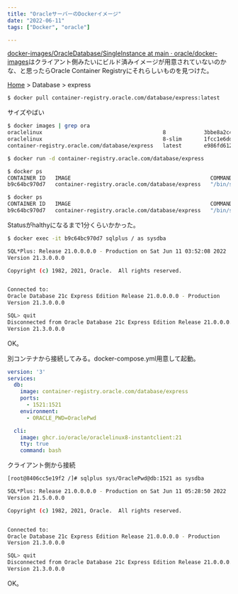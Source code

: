 ```yaml
---
title: "OracleサーバーのDockerイメージ"
date: "2022-06-11"
tags: ["Docker", "oracle"]

---
```


[docker-images/OracleDatabase/SingleInstance at main · oracle/docker-images](https://github.com/oracle/docker-images/tree/main/OracleDatabase/SingleInstance)はクライアント側みたいにビルド済みイメージが用意されていないのかな、と思ったらOracle Container Registryにそれらしいものを見つけた。

[Home](https://container-registry.oracle.com/ords/f?p=113:10::::::) > Database > express

```sh
$ docker pull container-registry.oracle.com/database/express:latest
```

サイズやばい
```sh
$ docker images | grep ora
oraclelinux                                      8            3bbe8a2c4b82   9 days ago     226MB
oraclelinux                                      8-slim       1fcc1e6dda05   3 weeks ago    101MB
container-registry.oracle.com/database/express   latest       e986fd612413   2 months ago   11.2GB
```

```sh
$ docker run -d container-registry.oracle.com/database/express

$ docker ps
CONTAINER ID   IMAGE                                            COMMAND                  CREATED          STATUS                             PORTS     NAMES
b9c64bc970d7   container-registry.oracle.com/database/express   "/bin/sh -c 'exec $O…"   56 seconds ago   Up 55 seconds (health: starting)             wizardly_dijkstra

$ docker ps
CONTAINER ID   IMAGE                                            COMMAND                  CREATED              STATUS                        PORTS     NAMES
b9c64bc970d7   container-registry.oracle.com/database/express   "/bin/sh -c 'exec $O…"   About a minute ago   Up About a minute (healthy)             wizardly_dijkstra
```
Statusがhalthyになるまで1分くらいかかった。

```sh
$ docker exec -it b9c64bc970d7 sqlplus / as sysdba

SQL*Plus: Release 21.0.0.0.0 - Production on Sat Jun 11 03:52:08 2022
Version 21.3.0.0.0

Copyright (c) 1982, 2021, Oracle.  All rights reserved.


Connected to:
Oracle Database 21c Express Edition Release 21.0.0.0.0 - Production
Version 21.3.0.0.0

SQL> quit
Disconnected from Oracle Database 21c Express Edition Release 21.0.0.0.0 - Production
Version 21.3.0.0.0
```
OK。

別コンテナから接続してみる。docker-compose.yml用意して起動。
```yaml
version: '3'
services:
  db:
    image: container-registry.oracle.com/database/express
    ports:
      - 1521:1521
    environment:
      - ORACLE_PWD=OraclePwd

  cli:
    image: ghcr.io/oracle/oraclelinux8-instantclient:21
    tty: true
    command: bash
```

クライアント側から接続
```sh
[root@8406cc5e19f2 /]# sqlplus sys/OraclePwd@db:1521 as sysdba

SQL*Plus: Release 21.0.0.0.0 - Production on Sat Jun 11 05:28:50 2022
Version 21.5.0.0.0

Copyright (c) 1982, 2021, Oracle.  All rights reserved.


Connected to:
Oracle Database 21c Express Edition Release 21.0.0.0.0 - Production
Version 21.3.0.0.0

SQL> quit
Disconnected from Oracle Database 21c Express Edition Release 21.0.0.0.0 - Production
Version 21.3.0.0.0
```
OK。

